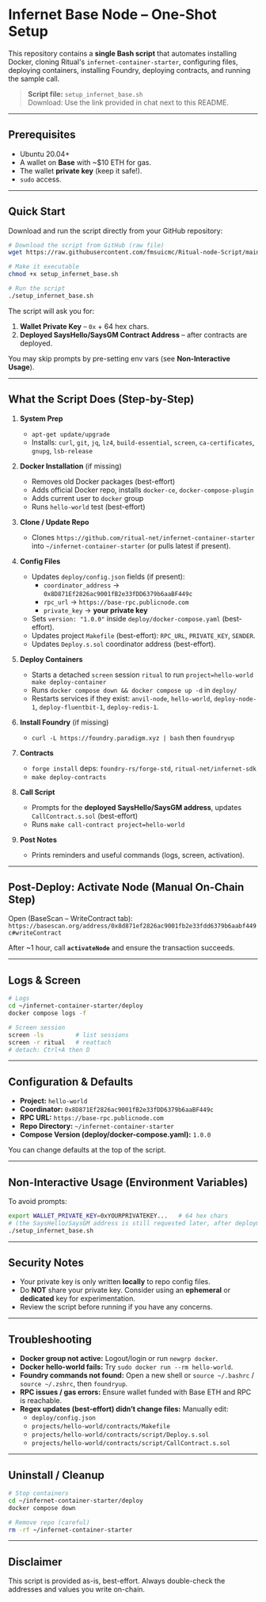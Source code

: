 # Infernet Base Node – One-Shot Setup

This repository contains a **single Bash script** that automates installing Docker, cloning Ritual's `infernet-container-starter`, configuring files, deploying containers, installing Foundry, deploying contracts, and running the sample call.

> **Script file:** `setup_infernet_base.sh`  
> Download: Use the link provided in chat next to this README.

---

## Prerequisites
- Ubuntu 20.04+
- A wallet on **Base** with ~\$10 ETH for gas.
- The wallet **private key** (keep it safe!).
- `sudo` access.

---

## Quick Start

Download and run the script directly from your GitHub repository:

```bash
# Download the script from GitHub (raw file)
wget https://raw.githubusercontent.com/fmsuicmc/Ritual-node-Script/main/setup_infernet_base.sh -O setup_infernet_base.sh

# Make it executable
chmod +x setup_infernet_base.sh

# Run the script
./setup_infernet_base.sh
```

The script will ask you for:
1. **Wallet Private Key** – `0x` + 64 hex chars.  
2. **Deployed SaysHello/SaysGM Contract Address** – after contracts are deployed.

You may skip prompts by pre-setting env vars (see **Non-Interactive Usage**).

---

## What the Script Does (Step-by-Step)
1. **System Prep**  
   - `apt-get update/upgrade`  
   - Installs: `curl`, `git`, `jq`, `lz4`, `build-essential`, `screen`, `ca-certificates`, `gnupg`, `lsb-release`

2. **Docker Installation** (if missing)  
   - Removes old Docker packages (best-effort)  
   - Adds official Docker repo, installs `docker-ce`, `docker-compose-plugin`  
   - Adds current user to `docker` group  
   - Runs `hello-world` test (best-effort)

3. **Clone / Update Repo**  
   - Clones `https://github.com/ritual-net/infernet-container-starter` into `~/infernet-container-starter` (or pulls latest if present).

4. **Config Files**  
   - Updates `deploy/config.json` fields (if present):  
     - `coordinator_address` → `0x8D871Ef2826ac9001fB2e33fDD6379b6aaBF449c`  
     - `rpc_url` → `https://base-rpc.publicnode.com`  
     - `private_key` → **your private key**
   - Sets `version: "1.0.0"` inside `deploy/docker-compose.yaml` (best-effort).
   - Updates project `Makefile` (best-effort): `RPC_URL`, `PRIVATE_KEY`, `SENDER`.
   - Updates `Deploy.s.sol` coordinator address (best-effort).

5. **Deploy Containers**  
   - Starts a detached `screen` session `ritual` to run `project=hello-world make deploy-container`  
   - Runs `docker compose down && docker compose up -d` in `deploy/`  
   - Restarts services if they exist: `anvil-node`, `hello-world`, `deploy-node-1`, `deploy-fluentbit-1`, `deploy-redis-1`.

6. **Install Foundry** (if missing)  
   - `curl -L https://foundry.paradigm.xyz | bash` then `foundryup`

7. **Contracts**  
   - `forge install` deps: `foundry-rs/forge-std`, `ritual-net/infernet-sdk`  
   - `make deploy-contracts`

8. **Call Script**  
   - Prompts for the **deployed SaysHello/SaysGM address**, updates `CallContract.s.sol` (best-effort)  
   - Runs `make call-contract project=hello-world`

9. **Post Notes**  
   - Prints reminders and useful commands (logs, screen, activation).

---

## Post-Deploy: Activate Node (Manual On-Chain Step)
Open (BaseScan – WriteContract tab):  
`https://basescan.org/address/0x8d871ef2826ac9001fb2e33fdd6379b6aabf449c#writeContract`

After ~1 hour, call **`activateNode`** and ensure the transaction succeeds.

---

## Logs & Screen
```bash
# Logs
cd ~/infernet-container-starter/deploy
docker compose logs -f

# Screen session
screen -ls         # list sessions
screen -r ritual   # reattach
# detach: Ctrl+A then D
```

---

## Configuration & Defaults
- **Project:** `hello-world`
- **Coordinator:** `0x8D871Ef2826ac9001fB2e33fDD6379b6aaBF449c`
- **RPC URL:** `https://base-rpc.publicnode.com`
- **Repo Directory:** `~/infernet-container-starter`
- **Compose Version (deploy/docker-compose.yaml):** `1.0.0`

You can change defaults at the top of the script.

---

## Non-Interactive Usage (Environment Variables)
To avoid prompts:
```bash
export WALLET_PRIVATE_KEY=0xYOURPRIVATEKEY...   # 64 hex chars
# (the SaysHello/SaysGM address is still requested later, after deployment)
./setup_infernet_base.sh
```

---

## Security Notes
- Your private key is only written **locally** to repo config files.  
- Do **NOT** share your private key. Consider using an **ephemeral** or **dedicated** key for experimentation.  
- Review the script before running if you have any concerns.

---

## Troubleshooting
- **Docker group not active:** Logout/login or run `newgrp docker`.  
- **Docker hello-world fails:** Try `sudo docker run --rm hello-world`.  
- **Foundry commands not found:** Open a new shell or `source ~/.bashrc` / `source ~/.zshrc`, then `foundryup`.  
- **RPC issues / gas errors:** Ensure wallet funded with Base ETH and RPC is reachable.  
- **Regex updates (best-effort) didn’t change files:** Manually edit:  
  - `deploy/config.json`  
  - `projects/hello-world/contracts/Makefile`  
  - `projects/hello-world/contracts/script/Deploy.s.sol`  
  - `projects/hello-world/contracts/script/CallContract.s.sol`

---

## Uninstall / Cleanup
```bash
# Stop containers
cd ~/infernet-container-starter/deploy
docker compose down

# Remove repo (careful)
rm -rf ~/infernet-container-starter
```

---

## Disclaimer
This script is provided as-is, best-effort. Always double-check the addresses and values you write on-chain.
